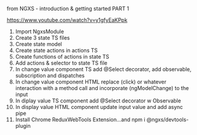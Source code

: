 from NGXS - introduction & getting started PART 1

https://www.youtube.com/watch?v=y1gfyEaKPpk

1. Import NgxsModule
2. Create 3 state TS files
3. Create state model
4. Create state actions in actions TS
5. Create functions of actions in state TS
6. Add actions & selector to state TS file
7. In change value component TS add @Select decorator, add observable, subscription and dispatches
8. In change value component HTML replace (click) or whatever interaction with a method call and incorporate (ngModelChange) to the input
9. In diplay value TS component add @Select decorator w Observable
10. In display value HTML component update input value and add async pipe
11. Install Chrome ReduxWebTools Extension...and npm i @ngxs/devtools-plugin
